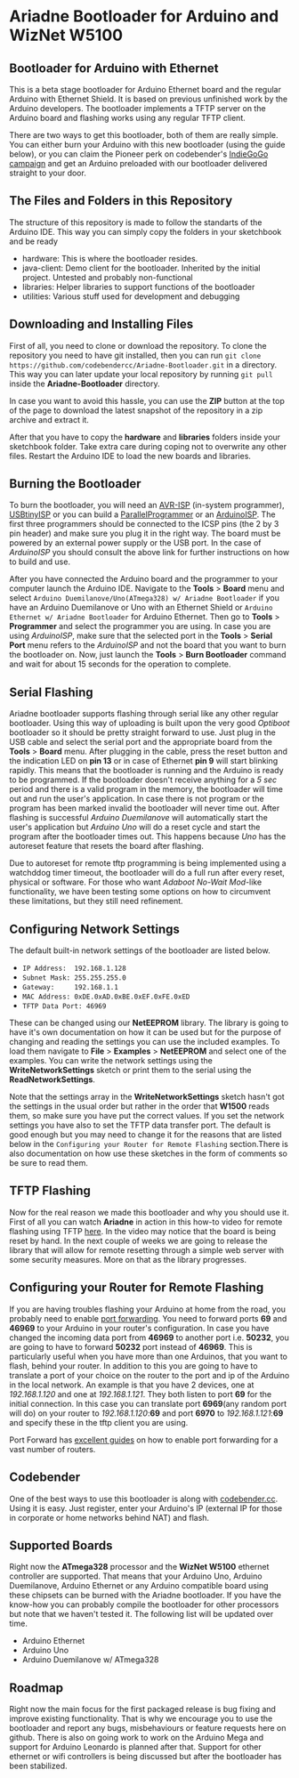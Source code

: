 Ariadne Bootloader for Arduino and WizNet W5100
===============================================

Bootloader for Arduino with Ethernet
------------------------------------
This is a beta stage bootloader for Arduino Ethernet board and the regular
Arduino with Ethernet Shield. It is based on previous unfinished work by the Arduino
developers. The bootloader implements a TFTP server on the Arduino board and flashing works
using any regular TFTP client.

There are two ways to get this bootloader, both of them are really simple. You can either burn your Arduino with
this new bootloader (using the guide below), or you can claim the Pioneer perk on codebender's
[IndieGoGo campaign](http://www.indiegogo.com/codebender?a=803683) and get an Arduino preloaded with our bootloader
delivered straight to your door.



The Files and Folders in this Repository
----------------------------------------
The structure of this repository is made to follow the standarts of the Arduino IDE.
This way you can simply copy the folders in your sketchbook and be ready

* hardware: This is where the bootloader resides.
* java-client: Demo client for the bootloader. Inherited by the initial project. Untested and probably non-functional
* libraries: Helper libraries to support functions of the bootloader
* utilities: Various stuff used for development and debugging


Downloading and Installing Files
--------------------------------
First of all, you need to clone or download the repository. To clone the repository
you need to have git installed, then you can run
```git clone https://github.com/codebendercc/Ariadne-Bootloader.git```
in a directory.
This way you can later update your local repository by running
```git pull```
inside the **Ariadne-Bootloader** directory.

In case you want to avoid this hassle, you can use the **ZIP** button at the top of the page
to download the latest snapshot of the repository in a zip archive and extract it.

After that you have to copy the **hardware** and **libraries** folders inside your sketchbook folder.
Take extra care during coping not to overwrite any other files. Restart the Arduino IDE to load
the new boards and libraries.


Burning the Bootloader
----------------------
To burn the bootloader, you will need an [AVR-ISP](http://www.atmel.com/dyn/products/tools_card.asp?tool_id=2726)
(in-system programmer), [USBtinyISP](http://www.ladyada.net/make/usbtinyisp/) or you can build a
[ParallelProgrammer](http://arduino.cc/en/Hacking/ParallelProgrammer) or an
[ArduinoISP](http://arduino.cc/en/Tutorial/ArduinoISP).
The first three programmers should be connected to the ICSP pins (the 2 by 3 pin header) and make sure you plug
it in the right way. The board must be powered by an external power supply or the USB port. In the case of _ArduinoISP_
you should consult the above link for further instructions on how to build and use.

After you have connected the Arduino board and the programmer to your computer launch the Arduino IDE.
Navigate to the __Tools__ > __Board__ menu and select ```Arduino Duemilanove/Uno(ATmega328) w/ Ariadne Bootloader```
if you have an Arduino Duemilanove or Uno with an Ethernet Shield or ```Arduino Ethernet w/ Ariadne Bootloader```
for Arduino Ethernet. Then go to __Tools__ > __Programmer__ and select the programmer you are using.
In case you are using _ArduinoISP_, make sure that the selected port in the __Tools__ > __Serial Port__ menu refers to
the _ArduinoISP_ and not the board that you want to burn the bootloader on. Now, just launch the __Tools__ > __Burn Bootloader__
command and wait for about 15 seconds for the operation to complete.


Serial Flashing
---------------
Ariadne bootloader supports flashing through serial like any other regular bootloader. Using this way of uploading is
built upon the very good *Optiboot* bootloader so it should be pretty straight forward to use. Just plug in the USB
cable and select the serial port and the appropriate board from the __Tools__ > __Board__ menu. After plugging in the cable,
press the reset button and the indication LED on __pin 13__ or in case of Ethernet __pin 9__ will start blinking rapidly.
This means that the bootloader is running and the Arduino is ready to be programmed. If the bootloader doesn't receive
anything for a *5 sec* period and there is a valid program in the memory, the bootloader will time out and run the user's
application. In case there is not program or the program has been marked invalid the bootloader will never time out.
After flashing is successful *Arduino Duemilanove* will automatically start the user's application but *Arduino Uno* will
do a reset cycle and start the program after the bootloader times out. This happens because *Uno* has the autoreset 
feature that resets the board after flashing.

Due to autoreset for remote tftp programming is being implemented using a watchddog timer timeout, the bootloader
will do a full run after every reset, physical or software. For those who want *Adaboot No-Wait Mod*-like functionality,
we have been testing some options on how to circumvent these limitations, but they still need refinement.


Configuring Network Settings
----------------------------
The default built-in network settings of the bootloader are listed below.
* ```IP Address:  192.168.1.128```
* ```Subnet Mask: 255.255.255.0```
* ```Gateway:     192.168.1.1```
* ```MAC Address: 0xDE.0xAD.0xBE.0xEF.0xFE.0xED```
* ```TFTP Data Port: 46969```

These can be changed using our __NetEEPROM__ library. The library is going to have it's own documentation on how it
can be used but for the purpose of changing and reading the settings you can use the included examples. To load them
navigate to __File__ > __Examples__ > __NetEEPROM__ and select one of the examples. You can write the network settings
using the __WriteNetworkSettings__ sketch or print them to the serial using the __ReadNetworkSettings__.

Note that the settings array in the __WriteNetworkSettings__ sketch hasn't got the settings in the usual order but
rather in the order that __W1500__ reads them, so make sure you have put the correct values. If you set the network
settings you have also to set the TFTP data transfer port. The default is good enough but you may need to change it
for the reasons that are listed below in the ```Configuring your Router for Remote Flashing``` section.There is also
documentation on how use these sketches in the form of comments so be sure to read them.


TFTP Flashing
-------------
Now for the real reason we made this bootloader and why you should use it. First of all you can watch __Ariadne__ in
action in this how-to video for remote flashing using TFTP [here](http://youtu.be/KCHqhV6xPMg). In the video may
notice that the board is being reset by hand. In the next couple of weeks we are going to release the library that will
allow for remote resetting through a simple web server with some security measures. More on that as the library progresses.




Configuring your Router for Remote Flashing
-------------------------------------------
If you are having troubles flashing your Arduino at home from the road, you probably need to enable
[port forwarding](http://en.wikipedia.org/wiki/Port_forwarding). You need to forward ports __69__ and __46969__ to your
Arduino in your router's configuration. In case you have changed the incoming data port from __46969__ to another port
i.e. __50232__, you are going to have to forward __50232__ port instead of __46969__. This is particularly useful when
you have more than one Arduinos, that you want to flash, behind your router. In addition to this you are going to have
to translate a port of your choice on the router to the port and ip of the Arduino in the local network. An example is
that you have 2 devices, one at *192.168.1.120* and one at *192.168.1.121*. They both listen to port __69__ for the
initial connection. In this case you can translate port __6969__(any random port will do) on your router to
*192.168.1.120*:__69__ and port __6970__ to *192.168.1.121*:__69__ and specify these in the tftp client you are using.

Port Forward has [excellent guides](http://portforward.com/english/routers/port_forwarding/) on how to enable port
forwarding for a vast number of routers.


Codebender
-------------
One of the best ways to use this bootloader is along with [codebender.cc](http://codebender.cc). Using it is easy.
Just register, enter your Arduino's IP (external IP for those in corporate or home networks behind NAT) and flash.


Supported Boards
----------------
Right now the __ATmega328__ processor and the __WizNet W5100__ ethernet controller are supported. That means
that your Arduino Uno, Arduino Duemilanove, Arduino Ethernet or any Arduino compatible board using these chipsets
can be burned with the Ariadne bootloader. If you have the know-how you can probably compile the bootloader for other
processors but note that we haven't tested it. The following list will be updated over time.
* Arduino Ethernet
* Arduino Uno
* Arduino Duemilanove w/ ATmega328


Roadmap
-------
Right now the main focus for the first packaged release is bug fixing and improve existing functionality. That is why we
encourage you to use the bootloader and report any bugs, misbehaviours or feature requests here on github. There is
also on going work to work on the Arduino Mega and support for Arduino Leonardo is planned after that. Support for
other ethernet or wifi controllers is being discussed but after the bootloader has been stabilized.